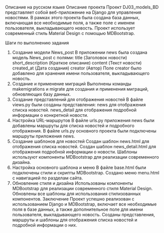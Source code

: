 Описание на русском языке
Описание проекта
Проект DJ03_models_BD представляет собой веб-приложение на Django для управления новостями. В рамках этого проекта была создана база данных, включающая все необходимые поля, а также поле с именем пользователя, выкладывающего новость. Проект использует современный стиль Material Design с помощью MDBootstrap.

Шаги по выполнению задания
1. Создание модели News_post
В приложении news была создана модель News_post с полями:
title (Заголовок новости)
short_description (Краткое описание)
content (Текст новости)
created_at (Дата создания)
creator (Автор)
Поле creator было добавлено для хранения имени пользователя, выкладывающего новость.
2. Создание и применение миграций
Выполнены команды makemigrations и migrate для создания и применения миграций, обновляющих базу данных.
3. Создание представлений для отображения новостей
В файле views.py были созданы представления:
news для отображения списка новостей.
news_detail для отображения подробной информации о конкретной новости.
4. Настройка URL-маршрутов
В файле urls.py приложения news были добавлены маршруты для списка новостей и подробного отображения.
В файле urls.py основного проекта были подключены маршруты приложения news.
5. Создание шаблонов для новостей
Создан шаблон news.html для отображения списка новостей.
Создан шаблон news_detail.html для отображения подробной информации о новости.
Шаблоны используют компоненты MDBootstrap для реализации современного дизайна.
6. Настройка основного шаблона и меню
В файле base.html были подключены стили и скрипты MDBootstrap.
Создано меню menu.html с навигацией по разделам сайта.
7. Обновление стиля и дизайна
Использованы компоненты MDBootstrap для реализации современного стиля Material Design.
Обновлены все шаблоны для использования стилизованных компонентов.
Заключение
Проект успешно реализован с использованием Django и MDBootstrap, включает все необходимые поля в базе данных, а также дополнительное поле для имени пользователя, выкладывающего новость. Созданы представления, маршруты и шаблоны для отображения списка новостей и подробной информации о них.
